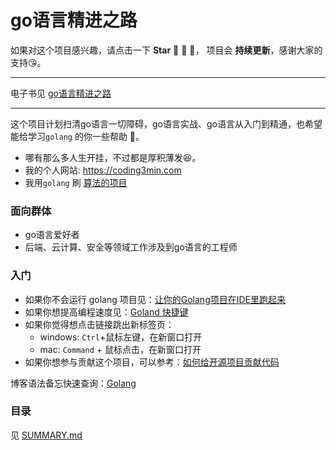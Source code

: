 # go语言精进之路

如果对这个项目感兴趣，请点击一下 **Star** :star2: :bow: :star2:， 项目会 **持续更新**，感谢大家的支持:kissing_heart:。

-------

电子书见 [go语言精进之路](http://golang.coding3min.com/)

--------

这个项目计划扫清go语言一切障碍，go语言实战、go语言从入门到精通，也希望能给学习`golang` 的你一些帮助 :revolving_hearts:。

* 哪有那么多人生开挂，不过都是厚积薄发:laughing:。
* 我的个人网站: https://coding3min.com
* 我用`golang` 刷 [算法的项目](https://github.com/minibear2333/LeetCode)

### 面向群体

* go语言爱好者
* 后端、云计算、安全等领域工作涉及到go语言的工程师

### 入门

* 如果你不会运行 golang 项目见：[让你的Golang项目在IDE里跑起来](https://coding3min.com/646.html)
* 如果你想提高编程速度见：[Goland 快捷键](goland.md)
* 如果你觉得想点击链接跳出新标签页：
    * windows: `Ctrl`+鼠标左键，在新窗口打开
    * mac: `Command` + 鼠标点击，在新窗口打开
* 如果你想参与贡献这个项目，可以参考：[如何给开源项目贡献代码](howToContribute.md)

博客语法备忘快速查询：[Golang](https://coding3min.com/561.html)

### 目录

见 [SUMMARY.md](SUMMARY.md)
